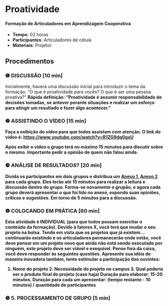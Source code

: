 # Proatividade 
#### Formação de Articuladores em Aprendizagem Cooperativa


- **Tempo**: 02 horas
- **Participantes**:  Articuladores de célula
- **Materiais**: Projetor

## Procedimentos

### ❶ DISCUSSÃO [10 min]

Inicialmente, haverá uma discussão inicial para introduzir o tema da formação. 
"O que é proatividade para vocês? O que é ser uma pessoa proativa?" 
<b> Rápida definição: 
“Proatividade é assumir responsabilidade de decisões tomadas, se antever perante situações e realizar um esforço para atingir um resultado e fazer algo acontecer.” 


### ❷ ASSISTINDO O VÍDEO [15 min]
Faça a exibição do vídeo para que todos assistam com atenção. O link do vídeo é: https://www.youtube.com/watch?v=R1ZG9dq0gxU 

Após exibir o vídeo o grupo terá no máximo 15 minutos para discutir sobre o mesmo. Importante pedir a opinião de quem não falou ainda.




### ❸ ANÁLISE DE RESULTADOS?  [20 min]

Divida os participantes em dois grupos e distribua um [Anexo 1](anexo1.pdf), [Anexo 2](anexo2.pdf) para cada grupo. Eles terão até 15 minutos para realizar a leitura e discussão dentro do grupo. 
Forma-se novamente o grupão, e agora cada grupo deverá apresentar o que foi lido no anexo, expondo suas opiniões, críticas e sugestões. Em torno de 5 minutos para a discussão.


### ❹ COLOCANDO EM PRÁTICA  [60 min]

Esta atividade é INDIVIDUAL (para que todos possam exercitar o conteúdo da formação). 
Devido à fatores X, você terá que mudar o seu projeto na bolsa. Tendo em vista que os projetos que já existem... continuarão existindo e os articuladores permanecerão onde estão, você deve pensar em um projeto novo que ainda não está sendo executado por ninguém, este projeto deve ser viável e exequível. Pense fora da caixa, você deve responder às seguintes questões. Apresente sua idéia de maneira inovadora também, tente estimular a participação dos ouvintes: 
1. Nome do projeto 2. Necessidade do projeto no campus 3. Qual poderia ser o produto final do projeto (caso haja) 
Duração para elaborar: 15-20 minutos. Duração para cada um apresentar: (tempo restante - 10 minutos) / quantidade de participantes 




### ❺ 5. PROCESSAMENTO DE GRUPO [5 min]